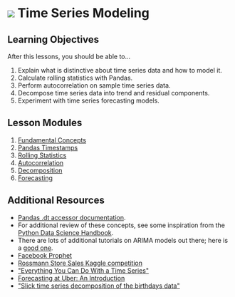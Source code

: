# ![](https://ga-dash.s3.amazonaws.com/production/assets/logo-9f88ae6c9c3871690e33280fcf557f33.png) Time Series Modeling

## Learning Objectives

After this lessons, you should be able to...

1. Explain what is distinctive about time series data and how to model it.
2. Calculate rolling statistics with Pandas.
3. Perform autocorrelation on sample time series data.
4. Decompose time series data into trend and residual components.
5. Experiment with time series forecasting models.

## Lesson Modules

1. [Fundamental Concepts](modules/fundamental_concepts.ipynb)
1. [Pandas Timestamps](modules/pandas_timestamps.ipynb)
1. [Rolling Statistics](modules/rolling_statistics.ipynb)
1. [Autocorrelation](modules/autocorrelation.ipynb)
1. [Decomposition](modules/decomposition.ipynb)
1. [Forecasting](modules/time_series_models.ipynb)

## Additional Resources

- [Pandas .dt accessor documentation](https://pandas.pydata.org/pandas-docs/stable/getting_started/basics.html#dt-accessor).
- For additional review of these concepts, see some inspiration from the [Python Data Science Handbook](https://jakevdp.github.io/PythonDataScienceHandbook/03.11-working-with-time-series.html).
- There are lots of additional tutorials on ARIMA models out there; here is a [good one](http://www.statsref.com/HTML/index.html?arima.html).
- [Facebook Prophet](https://github.com/facebook/prophet)
- [Rossmann Store Sales Kaggle competition](https://www.kaggle.com/c/rossmann-store-sales)
- ["Everything You Can Do With a Time Series"](https://www.kaggle.com/thebrownviking20/everything-you-can-do-with-a-time-series)
- [Forecasting at Uber: An Introduction](https://eng.uber.com/forecasting-introduction/)
- ["Slick time series decomposition of the birthdays data"](http://andrewgelman.com/2012/06/19/slick-time-series-decomposition-of-the-birthdays-data/)
